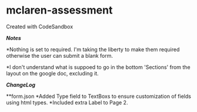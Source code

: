 # mclaren-assessment

Created with CodeSandbox

**_Notes_**

\*Nothing is set to required. I'm taking the liberty to make them required otherwise the user can submit a blank form.

\*I don't understand what is suppoed to go in the bottom 'Sections' from the layout on the google doc, excluding it.

**_ChangeLog_**

\*\*form.json
\*Added Type field to TextBoxs to ensure customization of fields using html types.
\*Included extra Label to Page 2.
